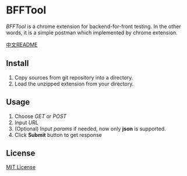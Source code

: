 # BFFTool
*BFFTool* is a chrome extension for backend-for-front testing. In the other words, it is a simple postman which implemented by chrome extension.

[中文README](https://github.com/hqwhqwhq/BFFTool/blob/main/README.zh.md)

## Install
1. Copy sources from git repository into a directory.
1. Load the unzipped extension from your directory.

## Usage
1. Choose *GET* or *POST*
1. Input *URL*
1. (Optional) Input *params* if needed, now only **json** is supported.
1. Click **Submit** button to get response

## License
[MIT License](https://github.com/hqwhqwhq/BFFTool/blob/main/LICENSE)